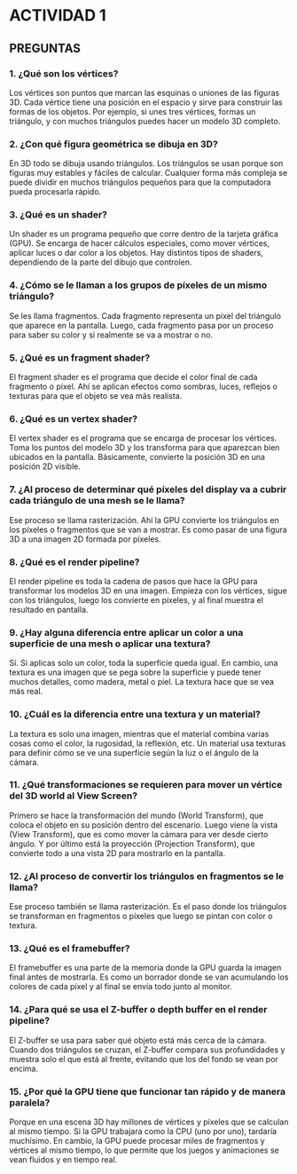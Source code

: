 #  ACTIVIDAD 1
## PREGUNTAS

### 1. ¿Qué son los vértices?
Los vértices son puntos que marcan las esquinas o uniones de las figuras 3D. Cada vértice tiene una posición en el espacio y sirve para construir las formas de los objetos. Por ejemplo, si unes tres vértices, formas un triángulo, y con muchos triángulos puedes hacer un modelo 3D completo.

### 2. ¿Con qué figura geométrica se dibuja en 3D?
En 3D todo se dibuja usando triángulos. Los triángulos se usan porque son figuras muy estables y fáciles de calcular. Cualquier forma más compleja se puede dividir en muchos triángulos pequeños para que la computadora pueda procesarla rápido.

### 3. ¿Qué es un shader?
Un shader es un programa pequeño que corre dentro de la tarjeta gráfica (GPU). Se encarga de hacer cálculos especiales, como mover vértices, aplicar luces o dar color a los objetos. Hay distintos tipos de shaders, dependiendo de la parte del dibujo que controlen.

### 4. ¿Cómo se le llaman a los grupos de píxeles de un mismo triángulo?
Se les llama fragmentos. Cada fragmento representa un píxel del triángulo que aparece en la pantalla. Luego, cada fragmento pasa por un proceso para saber su color y si realmente se va a mostrar o no.

### 5. ¿Qué es un fragment shader?
El fragment shader es el programa que decide el color final de cada fragmento o píxel. Ahí se aplican efectos como sombras, luces, reflejos o texturas para que el objeto se vea más realista.

### 6. ¿Qué es un vertex shader?
El vertex shader es el programa que se encarga de procesar los vértices. Toma los puntos del modelo 3D y los transforma para que aparezcan bien ubicados en la pantalla. Básicamente, convierte la posición 3D en una posición 2D visible.

### 7. ¿Al proceso de determinar qué píxeles del display va a cubrir cada triángulo de una mesh se le llama?
Ese proceso se llama rasterización. Ahí la GPU convierte los triángulos en los píxeles o fragmentos que se van a mostrar. Es como pasar de una figura 3D a una imagen 2D formada por píxeles.

### 8. ¿Qué es el render pipeline?
El render pipeline es toda la cadena de pasos que hace la GPU para transformar los modelos 3D en una imagen. Empieza con los vértices, sigue con los triángulos, luego los convierte en píxeles, y al final muestra el resultado en pantalla.

### 9. ¿Hay alguna diferencia entre aplicar un color a una superficie de una mesh o aplicar una textura?
Sí. Si aplicas solo un color, toda la superficie queda igual. En cambio, una textura es una imagen que se pega sobre la superficie y puede tener muchos detalles, como madera, metal o piel. La textura hace que se vea más real.

### 10. ¿Cuál es la diferencia entre una textura y un material?
La textura es solo una imagen, mientras que el material combina varias cosas como el color, la rugosidad, la reflexión, etc. Un material usa texturas para definir cómo se ve una superficie según la luz o el ángulo de la cámara.

### 11. ¿Qué transformaciones se requieren para mover un vértice del 3D world al View Screen?
Primero se hace la transformación del mundo (World Transform), que coloca el objeto en su posición dentro del escenario. Luego viene la vista (View Transform), que es como mover la cámara para ver desde cierto ángulo. Y por último está la proyección (Projection Transform), que convierte todo a una vista 2D para mostrarlo en la pantalla.

### 12. ¿Al proceso de convertir los triángulos en fragmentos se le llama?
Ese proceso también se llama rasterización. Es el paso donde los triángulos se transforman en fragmentos o píxeles que luego se pintan con color o textura.

### 13. ¿Qué es el framebuffer?
El framebuffer es una parte de la memoria donde la GPU guarda la imagen final antes de mostrarla. Es como un borrador donde se van acumulando los colores de cada píxel y al final se envía todo junto al monitor.

### 14. ¿Para qué se usa el Z-buffer o depth buffer en el render pipeline?
El Z-buffer se usa para saber qué objeto está más cerca de la cámara. Cuando dos triángulos se cruzan, el Z-buffer compara sus profundidades y muestra solo el que está al frente, evitando que los del fondo se vean por encima.

### 15. ¿Por qué la GPU tiene que funcionar tan rápido y de manera paralela?
Porque en una escena 3D hay millones de vértices y píxeles que se calculan al mismo tiempo. Si la GPU trabajara como la CPU (uno por uno), tardaría muchísimo. En cambio, la GPU puede procesar miles de fragmentos y vértices al mismo tiempo, lo que permite que los juegos y animaciones se vean fluidos y en tiempo real.